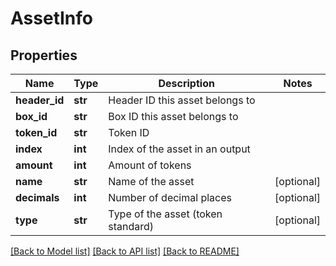 # AssetInfo

## Properties
Name | Type | Description | Notes
------------ | ------------- | ------------- | -------------
**header_id** | **str** | Header ID this asset belongs to | 
**box_id** | **str** | Box ID this asset belongs to | 
**token_id** | **str** | Token ID | 
**index** | **int** | Index of the asset in an output | 
**amount** | **int** | Amount of tokens | 
**name** | **str** | Name of the asset | [optional] 
**decimals** | **int** | Number of decimal places | [optional] 
**type** | **str** | Type of the asset (token standard) | [optional] 

[[Back to Model list]](../README.md#documentation-for-models) [[Back to API list]](../README.md#documentation-for-api-endpoints) [[Back to README]](../README.md)

